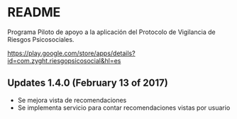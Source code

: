 # README #

Programa Piloto de apoyo a la aplicación del Protocolo de Vigilancia de Riesgos Psicosociales.

https://play.google.com/store/apps/details?id=com.zyght.riesgopsicosocial&hl=es


Updates 1.4.0 (February 13 of 2017)
---------------------
* Se mejora vista de recomendaciones
* Se implementa servicio para contar recomendaciones vistas por usuario